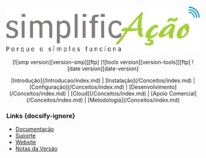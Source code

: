 <p align="center">
  <a href="http://www.simplificacao.com">
    <img alt="docsify" src="./_assets/img/simplificacao_logo.svg">
  </a>
</p>

<p align="center">
[![smp version][version-smp]][ftp]
[![tools version][version-tools]][ftp]
![date version][date-version]
</p>

<p align="center">
[Introdução](/Introducao/index.md) | [Instalação](/Conceitos/index.md) | [Configuração](/Conceitos/index.md) | [Desenvolvimento](/Conceitos/index.md) | [Cloud](/Conceitos/index.md) | [Apoio Comercial](/Conceitos/index.md) | [Metodologia](/Conceitos/index.md)
</p>

### Links {docsify-ignore}

- [Documentação](http://localhost:3000/Introducao/index.md)
- [Suporte](http://suporte.simplificacao.com)
- [Website](http://www.simplificacao.com) 
- [Notas da Versão](http://localhost:3000/Introducao/index.md)


[ftp]: ftp://simplificar_ftp@simplificacao.com.br:suzGl4Xn@simplificacao.com.br
[version-smp]: https://img.shields.io/badge/vers%C3%A3o%20est%C3%A1vel-1.19.2.0-green.svg
[version-tools]: https://img.shields.io/badge/ferramentas-2.2.4.0-red.svg
[date-version]: https://img.shields.io/badge/data-05%2F10%2F2017-blue.svg



